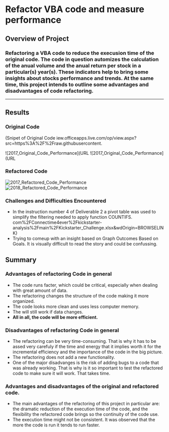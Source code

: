 # Refactor VBA code and measure performance
## Overview of Project
### Refactoring a VBA code to reduce the execusion time of the original code. The code in question automizes the calculation of the anual volume and the anual return per stock in a particular(s) year(s). These indicators help to bring some insights about stocks performance and trends. At the same time, this project intends to outline some advantages and disadvantages of code refactoring. 
---
## Results
### Original Code 
 (Snipet of Original Code iew.officeapps.live.com/op/view.aspx?src=https%3A%2F%2Fraw.githubusercontent.

![2017_Original_Code_Performance](URL
![2017_Original_Code_Performance](URL

### Refactored Code

![2017_Refactored_Code_Performance](URL.png)
![2018_Refactored_Code_Performance](URL.png)

### Challenges and Difficulties Encountered
- In the instruction number 4 of Deliverable 2 a pivot table was used to simplify the filtering needed to apply function COUNTIFS. com%2FConnectime4ever%2Fkickstarter-analysis%2Fmain%2FKickstarter_Challenge.xlsx&wdOrigin=BROWSELINK)
- Trying to comeup with an insight based on Graph Outcomes Based on Goals. It is visually difficult to read the story and could be confussing.

## Summary
### Advantages of refactoring Code in general
- The code runs facter, which could be critical, especially when dealing with great amount of data.
- The refactoring changes the structure of the code making it more organized.
- The code looks more clean and uses less computer memory.
- The will still work if data changes.
- **All in all, the code will be more efficient.**
      
### Disadvantages of refactoring Code in general
- The refactoring can be very time-consuming.  That is why it has to be assed very carefuly if the time and energy that it implies worth it for the incremental efficiency and the importance of the code in the big picture.
- The refactoring does not add a new functionality. 
- One of the major disadvanges is the risk of adding bugs to a code that was already working. That is why is it so important to test the refactored code to make sure it will work. That takes time. 

### Advantages and disadvantages of the original and refactored code. 
- The main advantages of the refactoring of this project in particular are: the dramatic reduction of the execution time of the code, and the flexibility the refactored code brings so the continuity of the code use. 
- The execution time might not be consistent. It was observed that the more the code is run it tends to run faster.
